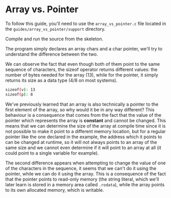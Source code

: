 # Array vs. Pointer

To follow this guide, you'll need to use the `array_vs_pointer.c` file located in the `guides/array_vs_pointer/support` directory.

Compile and run the source from the skeleton.

The program simply declares an array chars and a char pointer, we'll try to understand the difference between the two.

We can observe the fact that even though both of them point to the same sequence of characters, the sizeof operator returns different values: the number of bytes needed for the array (13), while for the pointer, it simply returns its size as a data type (4/8 on most systems).

```bash
sizeof(v): 13
sizeof(p): 8
```

We've previously learned that an array is also technically a pointer to the first element of the array, so why would it be in any way different?
This behaviour is a consequence that comes from the fact that the value of the pointer which represents the array is **constant** and cannot be changed.
This means that we can determine the size of the array at compile time since it is not possible to make it point to a different memory location, but for a regular pointer like the one declared in the example, the address which it points to can be changed at runtime, so it will not always points to an array of the same size and we cannot even determine if it will point to an array at all (it could point to a single variable for example).

The second difference appears when attempting to change the value of one of the characters in the sequence, it seems that we can't do it using the pointer, while we can do it using the array.
This is a consequence of the fact that the pointer points to read-only memory (the string literal, which we'll later learn is stored in a memory area called `.rodata`), while the array points to its own allocated memory, which is writable.
